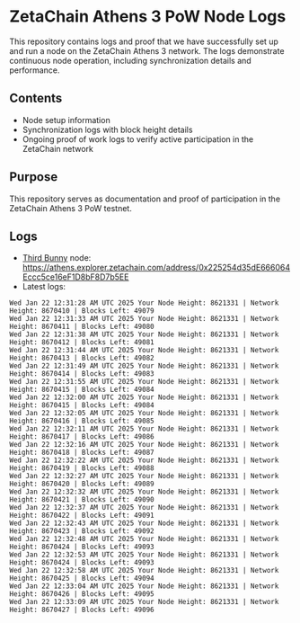 # ZetaChain Athens 3 PoW Node Logs
This repository contains logs and proof that we have successfully set up and run a node on the ZetaChain Athens 3 network. The logs demonstrate continuous node operation, including synchronization details and performance.

## Contents
- Node setup information
- Synchronization logs with block height details
- Ongoing proof of work logs to verify active participation in the ZetaChain network

## Purpose
This repository serves as documentation and proof of participation in the ZetaChain Athens 3 PoW testnet.

## Logs

- [Third Bunny](https://thirdbunny.xyz/) node: https://athens.explorer.zetachain.com/address/0x225254d35dE666064Eccc5ce16eF1D8bF8D7b5EE
- Latest logs:
```
Wed Jan 22 12:31:28 AM UTC 2025 Your Node Height: 8621331 | Network Height: 8670410 | Blocks Left: 49079
Wed Jan 22 12:31:33 AM UTC 2025 Your Node Height: 8621331 | Network Height: 8670411 | Blocks Left: 49080
Wed Jan 22 12:31:38 AM UTC 2025 Your Node Height: 8621331 | Network Height: 8670412 | Blocks Left: 49081
Wed Jan 22 12:31:44 AM UTC 2025 Your Node Height: 8621331 | Network Height: 8670413 | Blocks Left: 49082
Wed Jan 22 12:31:49 AM UTC 2025 Your Node Height: 8621331 | Network Height: 8670414 | Blocks Left: 49083
Wed Jan 22 12:31:55 AM UTC 2025 Your Node Height: 8621331 | Network Height: 8670415 | Blocks Left: 49084
Wed Jan 22 12:32:00 AM UTC 2025 Your Node Height: 8621331 | Network Height: 8670415 | Blocks Left: 49084
Wed Jan 22 12:32:05 AM UTC 2025 Your Node Height: 8621331 | Network Height: 8670416 | Blocks Left: 49085
Wed Jan 22 12:32:11 AM UTC 2025 Your Node Height: 8621331 | Network Height: 8670417 | Blocks Left: 49086
Wed Jan 22 12:32:16 AM UTC 2025 Your Node Height: 8621331 | Network Height: 8670418 | Blocks Left: 49087
Wed Jan 22 12:32:22 AM UTC 2025 Your Node Height: 8621331 | Network Height: 8670419 | Blocks Left: 49088
Wed Jan 22 12:32:27 AM UTC 2025 Your Node Height: 8621331 | Network Height: 8670420 | Blocks Left: 49089
Wed Jan 22 12:32:32 AM UTC 2025 Your Node Height: 8621331 | Network Height: 8670421 | Blocks Left: 49090
Wed Jan 22 12:32:37 AM UTC 2025 Your Node Height: 8621331 | Network Height: 8670422 | Blocks Left: 49091
Wed Jan 22 12:32:43 AM UTC 2025 Your Node Height: 8621331 | Network Height: 8670423 | Blocks Left: 49092
Wed Jan 22 12:32:48 AM UTC 2025 Your Node Height: 8621331 | Network Height: 8670424 | Blocks Left: 49093
Wed Jan 22 12:32:53 AM UTC 2025 Your Node Height: 8621331 | Network Height: 8670424 | Blocks Left: 49093
Wed Jan 22 12:32:58 AM UTC 2025 Your Node Height: 8621331 | Network Height: 8670425 | Blocks Left: 49094
Wed Jan 22 12:33:04 AM UTC 2025 Your Node Height: 8621331 | Network Height: 8670426 | Blocks Left: 49095
Wed Jan 22 12:33:09 AM UTC 2025 Your Node Height: 8621331 | Network Height: 8670427 | Blocks Left: 49096
```
